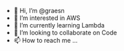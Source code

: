 - 👋 Hi, I’m @graesn
- 👀 I’m interested in AWS
- 🌱 I’m currently learning Lambda
- 💞️ I’m looking to collaborate on Code
- 📫 How to reach me ...

<!---
graesn/graesn is a ✨ special ✨ repository because its `README.md` (this file) appears on your GitHub profile.
You can click the Preview link to take a look at your changes.
--->
